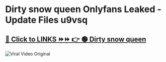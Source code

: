 
 # Dirty snow queen Onlyfans Leaked - Update Files u9vsq

## <h2><a href="https://clipsfans.com/Dirty_snow_queen&ref=git">🔗 Click to LINKS ⏩⏩ 👉 🟢 Dirty snow queen </a></h2>

<a href="https://clipsfans.com/Dirty_snow_queen&ref=git" rel="nofollow" data-target="animated-image.originalLink"><img src="https://i.ibb.co.com/xMMVF88/686577567.gif" alt="Viral Video Original" style="max-width: 100%; display: inline-block;" data-target="animated-image.originalImage"></a>

